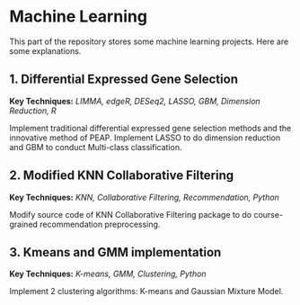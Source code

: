 # Machine Learning
This part of the repository stores some machine learning projects. Here are some explanations.
## 1. Differential Expressed Gene Selection
**Key Techniques:** *LIMMA, edgeR, DESeq2, LASSO, GBM, Dimension Reduction, R*    
  
Implement traditional differential expressed gene selection methods and the innovative method of PEAP. Implement LASSO to do dimension reduction and GBM to conduct Multi-class classification.
## 2. Modified KNN Collaborative Filtering
**Key Techniques:** *KNN, Collaborative Filtering, Recommendation, Python*  
  
Modify source code of KNN Collaborative Filtering package to do course-grained recommendation preprocessing.

## 3. Kmeans and GMM implementation
**Key Techniques:** *K-means, GMM, Clustering, Python*  
  
Implement 2 clustering algorithms: K-means and Gaussian Mixture Model.

